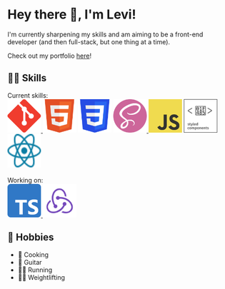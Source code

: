 # Hey there 👋, I'm Levi!

I'm currently sharpening my skills and am aiming to be a front-end developer (and then full-stack, but one thing at a time).

Check out my portfolio <a href="https://luxury-flan-09fd6a.netlify.app/" target="_blank" rel="noreferrer" title="Levi's Portfolio">here</a>!

## 👨‍💻 Skills
Current skills:
<br>
<a href="https://git-scm.com/" target="_blank" rel="noreferrer" title="Git">
  <picture>
    <source media="(prefers-color-scheme: dark)" srcset="https://raw.githubusercontent.com/law973/law973/main/Git_Logo_White.svg">
    <source media="(prefers-color-scheme: light)" srcset="https://raw.githubusercontent.com/law973/law973/main/Git_Logo.svg">
    <img src="https://raw.githubusercontent.com/law973/law973/main/Git_Logo.svg" width="75" height="75" alt="Git Logo">
  </picture>
</a>
<a href="https://developer.mozilla.org/en-US/docs/Web/HTML" target="_blank" rel="noreferrer" title="HTML5"><img src="https://raw.githubusercontent.com/law973/law973/98c6fad6110dab5657fec66b17d3443b28c8808b/HTML5_Badge.svg" width="75" height="75" alt="HTML5 Badge" /></a>
<a href="https://developer.mozilla.org/en-US/docs/Web/CSS" target="_blank" rel="noreferrer" title="CSS3"><img src="https://raw.githubusercontent.com/law973/law973/main/CSS3_Badge.svg" width="75" height="75" alt="CSS3 Badge" /></a>
<a href="https://sass-lang.com/" target="_blank" rel="noreferrer" title="Sass">
  <picture>
    <source media="(prefers-color-scheme: dark)" srcset="https://raw.githubusercontent.com/law973/law973/main/Sass_Logo_White.svg">
    <source media="(prefers-color-scheme: light)" srcset="https://raw.githubusercontent.com/law973/law973/main/Sass_Logo.svg">
    <img src="https://raw.githubusercontent.com/law973/law973/main/Sass_Logo.svg" width="75" height="75" alt="Sass Logo" />
  </picture>
</a>
<a href="https://developer.mozilla.org/en-US/docs/Web/JavaScript" target="_blank" rel="noreferrer" title="JavaScript"><img src="https://raw.githubusercontent.com/law973/law973/main/JavaScript_Logo.svg" width="75" height="75" alt="JavaScript Logo" /></a>
<a href="https://styled-components.com" target="_blank" rel="noreferrer" title="styled-components">
  <picture>
    <source media="(prefers-color-scheme: dark)" srcset="https://raw.githubusercontent.com/law973/law973/059f3782a631d60e11df3f315829f4b45dd92dd3/Styled-Components_Logo_Dark_Mode.svg">
    <source media="(prefers-color-scheme: light)" srcset="https://raw.githubusercontent.com/law973/law973/1b7314e4f3175579460bc596859743faa2f24f17/Styled-Components_Logo.svg">
    <img src="https://raw.githubusercontent.com/law973/law973/1b7314e4f3175579460bc596859743faa2f24f17/Styled-Components_Logo.svg" width="75" height="75" alt="Styled-Components Logo">
  </picture>
</a>
<a href="https://react.dev" target="_blank" rel="noreferrer" title="React">
  <picture>
    <source media="(prefers-color-scheme: dark)" srcset="https://raw.githubusercontent.com/law973/law973/main/React_Logo_Dark_Mode.svg">
    <source media="(prefers-color-scheme: light)" srcset="https://raw.githubusercontent.com/law973/law973/main/React_Logo_Light_Mode.svg">
    <img src="https://raw.githubusercontent.com/law973/law973/main/React_Logo_Light_Mode.svg" width="75" height="75" alt="React Logo">
  </picture>
</a>
<br><br>
Working on:
<br>
<a href="https://www.typescriptlang.org" target="_blank" rel="noreferrer" title="TypeScript">
  <picture>
    <source media="(prefers-color-scheme: dark)" srcset="https://raw.githubusercontent.com/law973/law973/main/TypeScript_Logo_Dark_Mode.svg">
    <source media="(prefers-color-scheme: light)" srcset="https://raw.githubusercontent.com/law973/law973/main/TypeScript_Logo_Light_Mode.svg">
    <img src="https://raw.githubusercontent.com/law973/law973/main/TypeScript_Logo_Light_Mode.svg" width="75" height="75" alt="TypeScript Logo">
  </picture>
</a>
<a href="https://redux.js.org" target="_blank" rel="noreferrer" title="Redux">
  <picture>
    <source media="(prefers-color-scheme: dark)" srcset="https://raw.githubusercontent.com/law973/law973/7e190bea4fe48b10f08f4932c9c83bfc5697173a/Redux_Logo_Dark_Mode.svg">
    <source media="(prefers-color-scheme: light)" srcset="https://raw.githubusercontent.com/law973/law973/7e190bea4fe48b10f08f4932c9c83bfc5697173a/Redux_Logo_Light_Mode.svg">
    <img src="https://raw.githubusercontent.com/law973/law973/7e190bea4fe48b10f08f4932c9c83bfc5697173a/Redux_Logo_Light_Mode.svg" width="75" height="75" alt="Redux Logo">
  </picture>
</a>

## 🎨 Hobbies
- 🍳 Cooking
- 🎸 Guitar
- 🏃‍♂️ Running
- 🏋️‍♂️ Weightlifting
